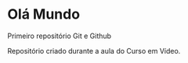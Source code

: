# Olá Mundo
 Primeiro repositório Git e Github


Repositório criado durante a aula do Curso em Vídeo.